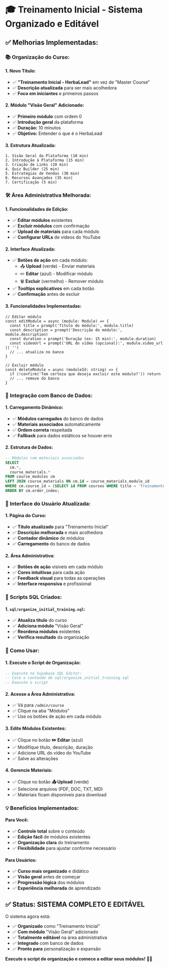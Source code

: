 # 🎓 Treinamento Inicial - Sistema Organizado e Editável

## ✅ **Melhorias Implementadas:**

### **📚 Organização do Curso:**

#### **1. Novo Título:**
- ✅ **"Treinamento Inicial - HerbaLead"** em vez de "Master Course"
- ✅ **Descrição atualizada** para ser mais acolhedora
- ✅ **Foco em iniciantes** e primeiros passos

#### **2. Módulo "Visão Geral" Adicionado:**
- ✅ **Primeiro módulo** com ordem 0
- ✅ **Introdução geral** da plataforma
- ✅ **Duração:** 10 minutos
- ✅ **Objetivo:** Entender o que é o HerbaLead

#### **3. Estrutura Atualizada:**
```
1. Visão Geral da Plataforma (10 min)
2. Introdução à Plataforma (15 min)
3. Criação de Links (20 min)
4. Quiz Builder (25 min)
5. Estratégias de Vendas (30 min)
6. Recursos Avançados (35 min)
7. Certificação (5 min)
```

### **🛠️ Área Administrativa Melhorada:**

#### **1. Funcionalidades de Edição:**
- ✅ **Editar módulos** existentes
- ✅ **Excluir módulos** com confirmação
- ✅ **Upload de materiais** para cada módulo
- ✅ **Configurar URLs** de vídeos do YouTube

#### **2. Interface Atualizada:**
- ✅ **Botões de ação** em cada módulo:
  - 📤 **Upload** (verde) - Enviar materiais
  - ✏️ **Editar** (azul) - Modificar módulo
  - 🗑️ **Excluir** (vermelho) - Remover módulo
- ✅ **Tooltips explicativos** em cada botão
- ✅ **Confirmação** antes de excluir

#### **3. Funcionalidades Implementadas:**
```tsx
// Editar módulo
const editModule = async (module: Module) => {
  const title = prompt('Título do módulo:', module.title)
  const description = prompt('Descrição do módulo:', module.description)
  const duration = prompt('Duração (ex: 15 min):', module.duration)
  const videoUrl = prompt('URL do vídeo (opcional):', module.video_url || '')
  // ... atualiza no banco
}

// Excluir módulo
const deleteModule = async (moduleId: string) => {
  if (!confirm('Tem certeza que deseja excluir este módulo?')) return
  // ... remove do banco
}
```

### **🔄 Integração com Banco de Dados:**

#### **1. Carregamento Dinâmico:**
- ✅ **Módulos carregados** do banco de dados
- ✅ **Materiais associados** automaticamente
- ✅ **Ordem correta** respeitada
- ✅ **Fallback** para dados estáticos se houver erro

#### **2. Estrutura de Dados:**
```sql
-- Módulos com materiais associados
SELECT 
  cm.*,
  course_materials.*
FROM course_modules cm
LEFT JOIN course_materials ON cm.id = course_materials.module_id
WHERE cm.course_id = (SELECT id FROM courses WHERE title = 'Treinamento Inicial - HerbaLead')
ORDER BY cm.order_index;
```

### **📱 Interface do Usuário Atualizada:**

#### **1. Página do Curso:**
- ✅ **Título atualizado** para "Treinamento Inicial"
- ✅ **Descrição melhorada** e mais acolhedora
- ✅ **Contador dinâmico** de módulos
- ✅ **Carregamento** do banco de dados

#### **2. Área Administrativa:**
- ✅ **Botões de ação** visíveis em cada módulo
- ✅ **Cores intuitivas** para cada ação
- ✅ **Feedback visual** para todas as operações
- ✅ **Interface responsiva** e profissional

### **🚀 Scripts SQL Criados:**

#### **1. `sql/organize_initial_training.sql`:**
- ✅ **Atualiza título** do curso
- ✅ **Adiciona módulo** "Visão Geral"
- ✅ **Reordena módulos** existentes
- ✅ **Verifica resultado** da organização

### **🎯 Como Usar:**

#### **1. Execute o Script de Organização:**
```sql
-- Execute no Supabase SQL Editor:
-- Cole o conteúdo de sql/organize_initial_training.sql
-- Execute o script
```

#### **2. Acesse a Área Administrativa:**
- ✅ Vá para `/admin/course`
- ✅ Clique na aba "Módulos"
- ✅ Use os botões de ação em cada módulo

#### **3. Edite Módulos Existentes:**
- ✅ Clique no botão **✏️ Editar** (azul)
- ✅ Modifique título, descrição, duração
- ✅ Adicione URL do vídeo do YouTube
- ✅ Salve as alterações

#### **4. Gerencie Materiais:**
- ✅ Clique no botão **📤 Upload** (verde)
- ✅ Selecione arquivos (PDF, DOC, TXT, MD)
- ✅ Materiais ficam disponíveis para download

### **💡 Benefícios Implementados:**

#### **Para Você:**
- ✅ **Controle total** sobre o conteúdo
- ✅ **Edição fácil** de módulos existentes
- ✅ **Organização clara** do treinamento
- ✅ **Flexibilidade** para ajustar conforme necessário

#### **Para Usuários:**
- ✅ **Curso mais organizado** e didático
- ✅ **Visão geral** antes de começar
- ✅ **Progressão lógica** dos módulos
- ✅ **Experiência melhorada** de aprendizado

## ✅ **Status: SISTEMA COMPLETO E EDITÁVEL**

O sistema agora está:
- ✅ **Organizado** como "Treinamento Inicial"
- ✅ **Com módulo** "Visão Geral" adicionado
- ✅ **Totalmente editável** na área administrativa
- ✅ **Integrado** com banco de dados
- ✅ **Pronto para** personalização e expansão

**Execute o script de organização e comece a editar seus módulos!** 🎯✨



